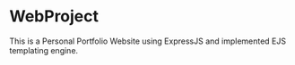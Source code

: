 # WebProject
This is a Personal Portfolio Website using ExpressJS and implemented EJS templating engine.
